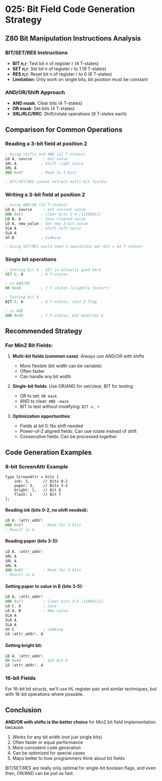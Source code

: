 # 025: Bit Field Code Generation Strategy

## Z80 Bit Manipulation Instructions Analysis

### BIT/SET/RES Instructions
- **BIT n,r**: Test bit n of register r (4 T-states)
- **SET n,r**: Set bit n of register r to 1 (8 T-states)
- **RES n,r**: Reset bit n of register r to 0 (8 T-states)
- **Limitation**: Only work on single bits, bit position must be constant

### AND/OR/Shift Approach
- **AND mask**: Clear bits (4 T-states)
- **OR mask**: Set bits (4 T-states)
- **SRL/RLC/RRC**: Shift/rotate operations (8 T-states each)

## Comparison for Common Operations

### Reading a 3-bit field at position 2
```asm
; Using shifts and AND (12 T-states)
LD A, source     ; Get value
SRL A           ; Shift right twice
SRL A
AND 0x07        ; Mask to 3 bits

; BIT/SET/RES cannot extract multi-bit fields!
```

### Writing a 3-bit field at position 2
```asm
; Using AND/OR (12 T-states)
LD A, source     ; Get current value
AND 0xE3        ; Clear bits 2-4 (11100011)
LD B, A         ; Save cleared value
LD A, new_value ; Get new 3-bit value
SLA A           ; Shift left twice
SLA A
OR B            ; Combine

; Using SET/RES would need 3 operations per bit = 24 T-states!
```

### Single bit operations
```asm
; Setting bit 6 - SET is actually good here
SET 6, A        ; 8 T-states

; vs AND/OR
OR 0x40         ; 7 T-states (slightly faster!)

; Testing bit 6
BIT 6, A        ; 8 T-states, sets Z flag

; vs AND
AND 0x40        ; 7 T-states, but modifies A
```

## Recommended Strategy

### For MinZ Bit Fields:

1. **Multi-bit fields (common case)**: Always use AND/OR with shifts
   - More flexible (bit width can be variable)
   - Often faster
   - Can handle any bit width

2. **Single-bit fields**: Use OR/AND for set/clear, BIT for testing
   - OR to set: `OR mask`
   - AND to clear: `AND ~mask`
   - BIT to test without modifying: `BIT n, r`

3. **Optimization opportunities**:
   - Fields at bit 0: No shift needed
   - Power-of-2 aligned fields: Can use rotate instead of shift
   - Consecutive fields: Can be processed together

## Code Generation Examples

### 8-bit ScreenAttr Example
```minz
type ScreenAttr = bits {
    ink: 3,      // Bits 0-2
    paper: 3,    // Bits 3-5
    bright: 1,   // Bit 6
    flash: 1     // Bit 7
};
```

#### Reading ink (bits 0-2, no shift needed):
```asm
LD A, (attr_addr)
AND 0x07         ; Mask for 3 bits
; Result in A
```

#### Reading paper (bits 3-5):
```asm
LD A, (attr_addr)
SRL A
SRL A
SRL A
AND 0x07         ; Mask for 3 bits
; Result in A
```

#### Setting paper to value in B (bits 3-5):
```asm
LD A, (attr_addr)
AND 0xC7         ; Clear bits 3-5 (11000111)
LD C, A          ; Save
LD A, B          ; New value
SLA A
SLA A
SLA A
OR C             ; Combine
LD (attr_addr), A
```

#### Setting bright bit:
```asm
LD A, (attr_addr)
OR 0x40          ; Set bit 6
LD (attr_addr), A
```

### 16-bit Fields
For 16-bit bit structs, we'll use HL register pair and similar techniques, but with 16-bit operations where possible.

## Conclusion

**AND/OR with shifts is the better choice** for MinZ bit field implementation because:
1. Works for any bit width (not just single bits)
2. Often faster or equal performance
3. More consistent code generation
4. Can be optimized for special cases
5. Maps better to how programmers think about bit fields

BIT/SET/RES are really only optimal for single-bit boolean flags, and even then, OR/AND can be just as fast.